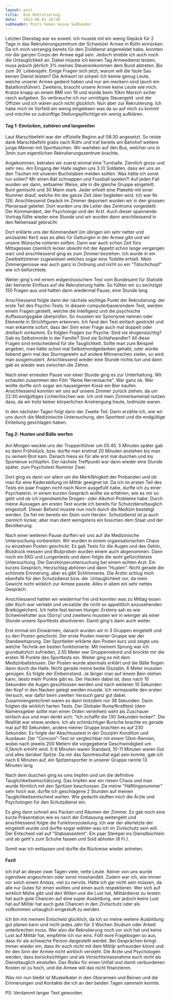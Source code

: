 ```yaml
---
layout: post
title:  Die Rekrutierung
date:   2012-06-01 20:50
subheader: Posts haben keine Subheader
---
```


Letzten Dienstag war es soweit. Ich musste mit ein wenig Gepäck für 2 Tage in das Rekrutierungszentrum der Schweizer Armee in Rüthi einrücken.
Da ich mich vorrangig bereits für den Zivildienst angemeldet habe, konnten mir die ganzen Corps der Armee egal sein. Jedoch strebte ich auch noch die Untauglichkeit an. Dabei müsste ich keinen Tag Armeedienst leisten, muss jedoch jährlich 3% meines Steuereinkommen dem Bund abtreten. Bis zum 30. Lebensjahr.
Einige Fragen sich jetzt, warum will die faule Sau keinen Dienst leisten? Die Antwort ist simpel: Ich kenne genug Leute, welche unserer
Armee gedient haben und nur am meckern sind (auch ein Bataillonsführer). Zweitens, braucht unsere Armee keine Leute wie mich. Kratze knapp an einem BMI von 19 und würde beim 10km Marsch sicher rasch aufgeben. So verbrauche ich nur unnötiges Steuergeld  und der Offizier und ich wären auch nicht glücklich.
Nun aber zur Rekrutierung. Ich habe mich im Vorfeld ein wenig eingelesen was da so auf mich zu kommt und möchte so zukünftige Stellungspflichtige ein wenig aufklären.
<h4>Tag 1: Einrücken, zuhören und langweilen</h4>
Laut Marschbefehl war der offizielle Beginn auf 08:30 angesetzt. So reiste dank Marschbefehl gratis nach Rüthi und traf bereits am Bahnhof weitere junge Männer mit Sporttaschen. Wir warteten auf den Bus, welcher uns in 3min zum eigentlichen Rekrutierungszentrum brachte.

Angekommen, betraten wir zuerst einmal eine Turnhalle. Ziemlich gross und sehr neu. Am Eingang der Halle sagten uns 3 (!) Soldaten, dass wir uns an den Tischen mit unseren Buchstaben melden sollten. Was hätte ich sonst tun sollen? Mir einen Ball schnappen und Fussball spielen?! Auf jeden Fall wurden wir dann, seltsamer Weise, alle in die gleiche Gruppe eingeteilt. Bunt gemischt und 30 Mann stark. Jeder erhielt eine Plakette mit einer Nummer drauf, welche ihn die ganze Zeit über begleiten wird. Ich war Nr. 126. Anschliessend Gepäck im Zimmer deponiert wurden wir in den grossen Plenarsaal geleitet. Dort wurden uns die Leiter des Zentrums vorgestellt: Der Kommandant, der Psychologe und der Arzt. Auch dieser spannende Vortrag füllte wieder eine Stunde und wir wurden dann anschliessend in den Nebensaal gebracht.

Dort erklärte uns der Kommandant (im übrigen ein sehr netter und amüsanter Kerl) was es alles für Gattungen in der Armee gibt und wir unsere Wünsche notieren sollten. Dann war auch schon Zeit fürs Mittagessen (ziemlich lecker obwohl mit der Appetit schon lange vergangen war) und anschliessend ging es zum Zimmer beziehen. Ich wurde in ein Zweibettzimmer zugewiesen welches sogar eine Toilette erhielt. Mein Zimmergenosse war auch ganz in Ordnung und nicht so ein "Tätschchopf" wie ich befürchtete.

Weiter ging's mit einem eidgenössischem Test vom Bundesamt für Statistik der keinerlei Einfluss auf die Rekrutierung hatte. So füllten wir zu sechzigst 150 Fragen aus und hatten dann wiedermal Pause, eine Stunde lang.

Anschliessend folgte dann der nächste wichtige Punkt der Rekrutierung: der erste Teil des Psycho-Tests. In diesem computerbasierendem Test, werden einem Fragen gestellt, welche die Intelligenz und die psychische Auffassungsgabe überprüfen. So mussten wir Synonyme nennen oder Elemente in Strichfiguren erkennen. Ich fand den Test einfach gestrickt und man erkannte sofort, dass der Sinn einer Frage auch mal doppelt oder dreifach vorkommt.
Es folgten Fragen zur Psyche: Sind sie drogensüchtig? Gab es Selbstmorde in der Familie? Sind sie Schlafwandler? All diese Fragen sind entscheidend für die Tauglichkeit. Sollte man zum Beispiel angeben, man hätte schon mal Selbstmordgedanken gehabt, oder würde liebend gern mal das Sturmgewehr auf andere Mitmenschen zielen, so wird man ausgemustert. Anschliessend wieder eine Stunde nichts tun und dann gab es wieder was zwischen die Zähne.

Nach einer erneuten Pause von einer Stunde ging es zur Unterhaltung. Wir schauten zusammen den Film "Reine Nervensache". War ganz ok. Wer wollte durfte sich sogar am hauseigenen Kiosk ein Bier kaufen.
Anschliessend konnten wir uns auf unsere Zimmer zurück ziehen, da um 22:30 endgültiges Lichterlöschen war. Ich und mein Zimmerkamerad nutzen dass, da wir trotz keiner körperlichen Anstrengung heute, todmüde waren.

In den nächsten Tagen folgt dann der Zweite Teil. Darin erzähle ich, wie wir uns durch die Medizinische Untersuchung, den Sporttest und die endgültige Einteilung geschlagen haben.

<h4>Tag 2: Husten und Bälle werfen</h4>
Am Morgen weckte uns der Truppenführer um 05:45. 5 Minuten später gab es dann Frühstück, bzw. durfte man erstmal 20 Minuten anstehen bis man zu seinem Brot kam.
Danach hiess es für alle erst mal duschen und ins Sportenue schlüpfen. Der nächste Treffpunkt war dann wieder eine Stunde später, zum Psychotest Nummer Zwei.

Dort ging es dann vor allem um die Merkfähigkeit der Probanden und ob man für eine Kaderstellung im Militär geeignet ist. Da ich im ersten Teil des Tests ein paar Fragen nicht nach Norm ausgefüllt habe, durfte ich zu einer Psychiaterin. In einem kurzen Gespräch wollte sie erfahren, wie es mir so geht und ob ich irgendwelche Drogen- oder Alkohol-Probleme habe. Durch meine Aussagen am ersten Test wurde ich bereits für Schutzdiensttauglich eingestuft. Dieser Befund musste nun noch durch die Medizin bestätigt werden. Da fiel mir bereits ein Stein vom Herzen. Schutzdienst ist ja auch ziemlich locker, aber man dient wenigstens ein bisschen dem Staat und der Bevölkerung.

Nach einer weiteren Pause durften wir uns auf die Medizinische Untersuchung vorbereiten. Wir wurden in einem organisatorischen Chaos zu einzelnen Posten geschickt. Es gab Tests für die Augen und das Gehör, Blutdruck messen und Blutproben wurden einem auch abgenommen.
Dann noch ein EKG und Lungentests und dann folgte die wohl gefürchtetste Untersuchung. Die Ganzkörperuntersuchung bei einem echten Arzt. Ein kurzes Gespräch, Herzschlag abhören und dann "Husten". Nicht gerade die schönste Erinnerung, aber es gibt Schlimmeres.
Die Ärztin schlug mich ebenfalls für den Schutzdienst bzw. die  Untauglichkeit vor, da mein Gewicht nicht wirklich zur Armee passte. Alles in allem ein sehr nettes Gespräch.

Anschliessend hatten wir wiedermal frei und konnten was zu Mittag essen (der Koch war verliebt und versalzte die nicht so appetitlich anzusehenden Bratkügelchen). Ich hatte fast keinen Hunger. Erstens sah es wie Schweinefutter aus (Sorry) und zweitens mussten wir in weniger als einer Stunde unsere Sporttests absolvieren. Damit ging's dann auch weiter.

Erst einmal ein Einwärmen, danach wurden wir in 3 Gruppen eingeteilt und zu den Posten geschickt. Der erste Posten meiner Gruppe war der Standweitsprung. Der Sportleiter erklärte den Posten kurz und zeigte uns welche Technik am besten funktionierte. Mit meinem Sprung war ich grundsätzlich zufrieden, 2.55 Meter war Gruppenrekord und brockte mir die ersten 16 Punkte des Sporttests ein.
Weiter ging es mit dem Medizinballstossen. Der Posten wurde abermals erklärt und die Bälle flogen dann durch die Halle. Nicht gerade meine beste Disziplin, 6 Meter mussten genügen.
Es folgte der Einbeinstand. Je länger man auf einem Bein stehen kann, desto mehr Punkte gibt es. Der Hacken dabei ist, dass nach 10 Sekunden die Augen geschlossen werden und nach weiteren 10 Sekunden der Kopf in den Nacken gelegt werden musste. Ich vermasselte den ersten Versuch, war dafür beim zweiten Versuch ganz gut dabei. Zusammengerechnet waren es dann trotzdem nur 38 Sekunden.
Dann folgten die wirklich harten Tests. Der Globaler Rumpfkrafttest (dem Namensgeber sollte man einen Orden verleihen) sieht als Zuschauer einfach aus und man denkt sich: "Ich schaffe die 130 Sekunden locker!". Die Realität war etwas anders. Ich als schmächtiger Bursche brachte es gerade mal auf 80 Sekunden, andere meiner Gruppe brachten es auf 230 Sekunden.
Es folgte der Abschlusstest in der Disziplin Kondition und Ausdauer. Der "Conconi"-Test ist vergleichbar mit einem 12km-Rennen, wobei nach jeweils 200 Metern die vorgegebene Geschwindigkeit um 0,5km/h erhöht wird. 5-6 Minuten waren Standard, 10-11 Minuten waren Gut und alles darüber Spitze. Da mir das Sportresultat egal sein konnte, gab ich nach 6 Minuten auf, ein Spitzensportler in unserer Gruppe rannte 13 Minuten lang.

Nach dem duschen ging es ums Impfen und um die definitive Tauglichkeitseinschätzung. Das Impfen war ein riesen Chaos und man wurde förmlich mit den Spritzen beschossen. Da meine "Häftlingsnummer" sehr hoch war, durfte ich geschlagene 2 Stunden auf meinen Tauglichkeitsentscheid warten.
Wie gedacht stuften mich die Ärzte und Psychologen für den Schutzdienst ein.

Es ging dann schnell ans Packen und Räumen der Zimmer. Es gab noch eine kurze Präsentation wie es nach der Entlassung weitergeht und anschliessend folgte die Funktionszuteilung.
Ich war der allerletzte der eingeteilt wurde und durfte sogar wählen was ich im Zivilschutz sein will. Der Entscheid viel auf "Stabsassistent". Ein paar Stempel ins Dienstbüchlein und ab geht's zum Schuhe fassen und Sold abholen (8 Fr.).

Somit war ich entlassen und durfte die Rückreise wieder antreten.
<h4>Fazit</h4>
Ich traf an diesen zwei Tagen viele, nette Leute. Keiner von uns wurde irgendwie angeschrien oder sonst misshandelt.
Zudem war ich, wie immer vor solch einem Anlass, viel zu nervös. Hätte ich gar nicht sein müssen, da alle nur Gutes für einen wollten und einen auch respektieren.
Wer sich auf wirklich Mühe gibt und den Willen und die Lust hat, Militärdienst zu leisten hat auch gute Chancen auf eine super Ausbildung, wer jedoch keine Lust hat auf Militär hat auch gute Chancen in den Zivilschutz oder als vollkommen untauglich eingestuft zu werden.

Ich bin mit meinem Entscheid glücklich, da ich so meine weitere Ausbildung gut planen kann und nicht jedes Jahr für 3 Wochen Studium oder Arbeit unterbrechen muss.
Wer also die Rekrutierung noch vor sich hat und keine Lust auf Militär hat, empfehle ich nur eins. Füllt eure Fragebogen so aus, dass ihr als schwache Person dargestellt werdet. Bei Gesprächen bringt immer wieder ein, dass ihr euch nicht mit dem Militär anfreunden könnt und ihr den Sinn der Armee nicht wirklich versteht.
Die Ärzte und Psychologen werden, dass berücksichtigen und als Vorsichtsmassnahme euch nicht als Diensttauglich einstufen. Das Risiko für einen Unfall und damit verbundenen Kosten ist zu hoch, und die Armee will das nicht finanzieren.

Was mir nun bleibt ist Muskelkater in den Oberarmen und Beinen und die Erinnerungen und Kontakte die ich an den beiden Tagen sammeln konnte.

PS: Verdammt langer Text geworden.